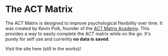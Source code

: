 # The ACT Matrix

The ACT Matrix is designed to improve psychological flexibility over time. It was
created by Kevin Polk, founder of the [ACT Matrix Academy](https://www.theactmatrixacademy.com/). This provides a way to easily complete the ACT matrix while on the go. It's purely for self use and currently **no data is saved**.

Visit the site here (still in the works)!
